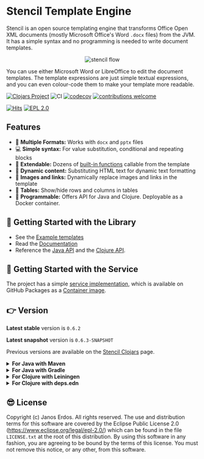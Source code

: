 # Stencil Template Engine

Stencil is an open source templating engine that transforms Office Open XML documents (mostly Microsoft
Office's Word `.docx` files) from the JVM. It has a simple syntax and no programming is needed to write document templates.

<p align="center"><img src="https://raw.githubusercontent.com/erdos/stencil/master/docs/graphics.svg?sanitize=true" alt="stencil flow"/></p>

You can use either Microsoft Word or LibreOffice to edit the document templates.
The template expressions are just simple textual expressions, and you can even colour-code
them to make your template more readable.

[![Clojars Project](https://img.shields.io/clojars/v/io.github.erdos/stencil-core.svg)](https://clojars.org/io.github.erdos/stencil-core)
![CI](https://github.com/erdos/stencil/actions/workflows/flow.yml/badge.svg)
[![codecov](https://codecov.io/gh/erdos/stencil/branch/master/graph/badge.svg)](https://codecov.io/gh/erdos/stencil)
[![contributions welcome](https://img.shields.io/badge/contributions-welcome-brightgreen.svg?style=flat)](https://github.com/erdos/stencil/issues)
<!-- [![HitCount](http://hits.dwyl.io/erdos/stencil.svg)](http://hits.dwyl.io/erdos/stencil) -->
[![Hits](https://hits.seeyoufarm.com/api/count/incr/badge.svg?url=https%3A%2F%2Fgithub.com%2Ferdos%2Fstencil&count_bg=%239F3DC8&title_bg=%23555555&icon=&icon_color=%23E7E7E7&title=hits&edge_flat=false)](https://hits.seeyoufarm.com)
[![EPL 2.0](https://img.shields.io/badge/License-EPL%202.0-red.svg)](https://www.eclipse.org/legal/epl-2.0/)


## Features

- 📄 **Multiple Formats:** Works with `docx` and `pptx` files
- 💻 **Simple syntax:** For value substitution, conditional and repeating blocks
- 🔧 **Extendable:** Dozens of [built-in functions](https://stencil.erdos.dev/Functions.html) callable from the template
- 📰 **Dynamic content:** Substituting HTML text for dynamic text formatting
- 🌄 **Images and links:** Dynamically replace images and links in the template
- 👀 **Tables:** Show/hide rows and columns in tables
- 📐 **Programmable:** Offers API for Java and Clojure. Deployable as a Docker container.

## 📖 Getting Started with the Library

- See the [Example templates](examples)
- Read the [Documentation](https://stencil.erdos.dev)
- Reference the [Java API](docs/GettingStarted.md#java-api) and the [Clojure API](docs/GettingStarted.md#clojure-api).

## 🐳 Getting Started with the Service

The project has a simple [service implementation](https://github.com/erdos/stencil/tree/master/service), which is available on GitHub Packages as a [Container image](https://github.com/users/erdos/packages/container/package/stencil).


## 👉 Version

**Latest stable** version is `0.6.2`

**Latest snapshot** version is `0.6.3-SNAPSHOT`

Previous versions are available on the [Stencil Clojars](https://clojars.org/io.github.erdos/stencil-core) page.

<details>
  <summary><b>For Java with Maven</b></summary>

  If you are using Maven, add the followings to your `pom.xml`:

  1. The dependency:

``` xml
<dependency>
  <groupId>io.github.erdos</groupId>
  <artifactId>stencil-core</artifactId>
  <version>0.6.2</version>
</dependency>
```

2. And the [Clojars](https://clojars.org) repository:

``` xml
<repository>
  <id>clojars.org</id>
  <url>https://repo.clojars.org</url>
</repository>
```  
</details>

<details>
  <summary><b>For Java with Gradle</b></summary>

  Add to the `dependencies` section of your `build.gradle` file: `implementation('io.github.erdos/stencil-core:0.6.2')`
  </details>

<details>
  <summary><b>For Clojure with Leiningen</b></summary>

  If you are using Leiningen, add the following to the `:dependencies` section of your `project.clj` file:
  
  `[io.github.erdos/stencil-core "0.6.2"]`
</details>

<details>
  <summary><b>For Clojure with deps.edn</b></summary>

  Add `io.github.erdos/stencil-core {:mvn/version "0.6.2"}`
</details>



## 😎 License

Copyright (c) Janos Erdos. All rights reserved. The use and distribution terms
for this software are covered by the Eclipse Public License 2.0
(https://www.eclipse.org/legal/epl-2.0/) which can be found in the file
`LICENSE.txt` at the root of this distribution. By using this software in any
fashion, you are agreeing to be bound by the terms of this license. You must not
remove this notice, or any other, from this software.
